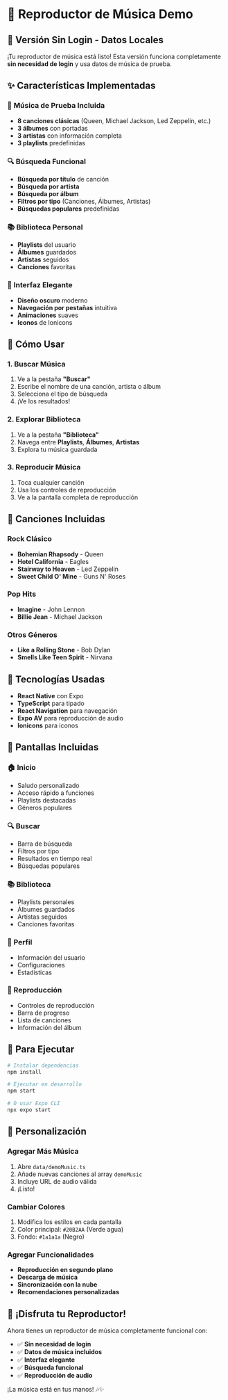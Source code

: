# 🎵 Reproductor de Música Demo

## 🚀 **Versión Sin Login - Datos Locales**

¡Tu reproductor de música está listo! Esta versión funciona completamente **sin necesidad de login** y usa datos de música de prueba.

## ✨ **Características Implementadas**

### 🎵 **Música de Prueba Incluida**

- **8 canciones clásicas** (Queen, Michael Jackson, Led Zeppelin, etc.)
- **3 álbumes** con portadas
- **3 artistas** con información completa
- **3 playlists** predefinidas

### 🔍 **Búsqueda Funcional**

- **Búsqueda por título** de canción
- **Búsqueda por artista**
- **Búsqueda por álbum**
- **Filtros por tipo** (Canciones, Álbumes, Artistas)
- **Búsquedas populares** predefinidas

### 📚 **Biblioteca Personal**

- **Playlists** del usuario
- **Álbumes** guardados
- **Artistas** seguidos
- **Canciones** favoritas

### 🎨 **Interfaz Elegante**

- **Diseño oscuro** moderno
- **Navegación por pestañas** intuitiva
- **Animaciones** suaves
- **Iconos** de Ionicons

## 🎯 **Cómo Usar**

### **1. Buscar Música**

1. Ve a la pestaña **"Buscar"**
2. Escribe el nombre de una canción, artista o álbum
3. Selecciona el tipo de búsqueda
4. ¡Ve los resultados!

### **2. Explorar Biblioteca**

1. Ve a la pestaña **"Biblioteca"**
2. Navega entre **Playlists**, **Álbumes**, **Artistas**
3. Explora tu música guardada

### **3. Reproducir Música**

1. Toca cualquier canción
2. Usa los controles de reproducción
3. Ve a la pantalla completa de reproducción

## 🎵 **Canciones Incluidas**

### **Rock Clásico**

- **Bohemian Rhapsody** - Queen
- **Hotel California** - Eagles
- **Stairway to Heaven** - Led Zeppelin
- **Sweet Child O' Mine** - Guns N' Roses

### **Pop Hits**

- **Imagine** - John Lennon
- **Billie Jean** - Michael Jackson

### **Otros Géneros**

- **Like a Rolling Stone** - Bob Dylan
- **Smells Like Teen Spirit** - Nirvana

## 🔧 **Tecnologías Usadas**

- **React Native** con Expo
- **TypeScript** para tipado
- **React Navigation** para navegación
- **Expo AV** para reproducción de audio
- **Ionicons** para iconos

## 📱 **Pantallas Incluidas**

### **🏠 Inicio**

- Saludo personalizado
- Acceso rápido a funciones
- Playlists destacadas
- Géneros populares

### **🔍 Buscar**

- Barra de búsqueda
- Filtros por tipo
- Resultados en tiempo real
- Búsquedas populares

### **📚 Biblioteca**

- Playlists personales
- Álbumes guardados
- Artistas seguidos
- Canciones favoritas

### **👤 Perfil**

- Información del usuario
- Configuraciones
- Estadísticas

### **🎵 Reproducción**

- Controles de reproducción
- Barra de progreso
- Lista de canciones
- Información del álbum

## 🚀 **Para Ejecutar**

```bash
# Instalar dependencias
npm install

# Ejecutar en desarrollo
npm start

# O usar Expo CLI
npx expo start
```

## 🎨 **Personalización**

### **Agregar Más Música**

1. Abre `data/demoMusic.ts`
2. Añade nuevas canciones al array `demoMusic`
3. Incluye URL de audio válida
4. ¡Listo!

### **Cambiar Colores**

1. Modifica los estilos en cada pantalla
2. Color principal: `#20B2AA` (Verde agua)
3. Fondo: `#1a1a1a` (Negro)

### **Agregar Funcionalidades**

- **Reproducción en segundo plano**
- **Descarga de música**
- **Sincronización con la nube**
- **Recomendaciones personalizadas**

## 🎉 **¡Disfruta tu Reproductor!**

Ahora tienes un reproductor de música completamente funcional con:

- ✅ **Sin necesidad de login**
- ✅ **Datos de música incluidos**
- ✅ **Interfaz elegante**
- ✅ **Búsqueda funcional**
- ✅ **Reproducción de audio**

¡La música está en tus manos! 🎶✨
